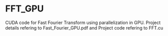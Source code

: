# FFT_GPU

CUDA code for Fast Fourier Transform using parallelization in GPU. Project details refering to Fast_Fourier_GPU.pdf and Project code refering to FFT.cu
